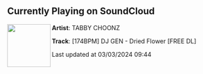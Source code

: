 ## Currently Playing on SoundCloud

[<img align="left" width="100" src="https://i1.sndcdn.com/artworks-jQbSFTvgBZdp6Kvf-RL1QLw-t500x500.png">](https://soundcloud.com/tabbychoonz/dj-gen-dried-flower)

**Artist**: TABBY CHOONZ 

**Track**: [174BPM] DJ GEN - Dried Flower [FREE DL]

Last updated at 03/03/2024 09:44

